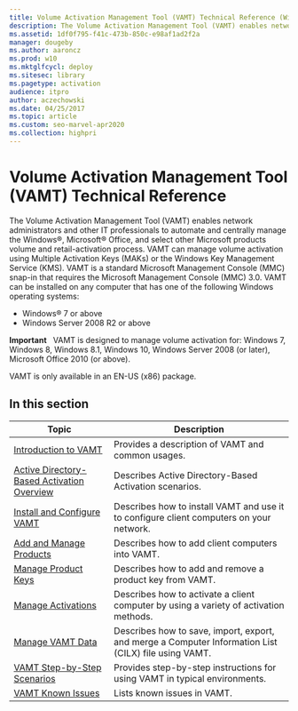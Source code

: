 ```yaml
---
title: Volume Activation Management Tool (VAMT) Technical Reference (Windows 10)
description: The Volume Activation Management Tool (VAMT) enables network administrators to automate and centrally manage volume activation and retail activation.
ms.assetid: 1df0f795-f41c-473b-850c-e98af1ad2f2a
manager: dougeby
ms.author: aaroncz
ms.prod: w10
ms.mktglfcycl: deploy
ms.sitesec: library
ms.pagetype: activation
audience: itpro
author: aczechowski
ms.date: 04/25/2017
ms.topic: article
ms.custom: seo-marvel-apr2020
ms.collection: highpri
---
```


# Volume Activation Management Tool (VAMT) Technical Reference

The Volume Activation Management Tool (VAMT) enables network administrators and other IT professionals to automate and centrally manage the Windows&reg;, Microsoft&reg; Office, and select other Microsoft products volume and retail-activation process.
VAMT can manage volume activation using Multiple Activation Keys (MAKs) or the Windows Key Management Service (KMS). VAMT is a standard Microsoft Management Console (MMC) snap-in that requires the Microsoft Management Console (MMC) 3.0. VAMT can be installed on any computer that has one of the following Windows operating systems:
-   Windows&reg; 7 or above
-   Windows Server 2008 R2 or above


**Important**  
VAMT is designed to manage volume activation for: Windows 7, Windows 8, Windows 8.1, Windows 10, Windows Server 2008 (or later), Microsoft Office 2010 (or above). 

VAMT is only available in an EN-US (x86) package.

## In this section

|Topic |Description |
|------|------------|
|[Introduction to VAMT](introduction-vamt.md) |Provides a description of VAMT and common usages. |
|[Active Directory-Based Activation Overview](active-directory-based-activation-overview.md) |Describes Active Directory-Based Activation scenarios. |
|[Install and Configure VAMT](install-configure-vamt.md) |Describes how to install VAMT and use it to configure client computers on your network. |
|[Add and Manage Products](add-manage-products-vamt.md) |Describes how to add client computers into VAMT. |
|[Manage Product Keys](manage-product-keys-vamt.md) |Describes how to add and remove a product key from VAMT. |
|[Manage Activations](manage-activations-vamt.md) |Describes how to activate a client computer by using a variety of activation methods. |
|[Manage VAMT Data](manage-vamt-data.md) |Describes how to save, import, export, and merge a Computer Information List (CILX) file using VAMT. |
|[VAMT Step-by-Step Scenarios](vamt-step-by-step.md) |Provides step-by-step instructions for using VAMT in typical environments. |
|[VAMT Known Issues](vamt-known-issues.md) |Lists known issues in VAMT. |
 
